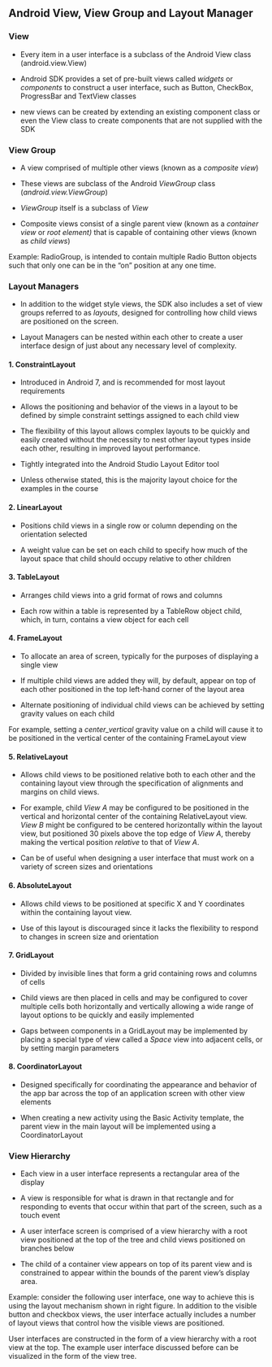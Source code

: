 ## Android View, View Group and Layout Manager



### View

- Every item in a user interface is a subclass of the Android View class (android.view.View)

- Android SDK provides a set of pre-built views called *widgets* or *components* to construct a user interface, such as Button, CheckBox, ProgressBar and TextView classes

- new views can be created by extending an existing component class or even the View class to create components that are not supplied with the SDK



### View Group

- A view comprised of multiple other views (known as a *composite view*)

- These views are subclass of the Android *ViewGroup* class (*android.view.ViewGroup*)

- *ViewGroup* itself is a subclass of *View*

- Composite views consist of a single parent view (known as a *container view* or *root element)* that is capable of containing other views (known as *child views*)

Example: RadioGroup, is intended to contain multiple Radio Button objects such that only one can be in the “on” position at any one time.



### Layout Managers

- In addition to the widget style views, the SDK also includes a set of view groups referred to as *layouts*, designed for controlling how child views are positioned on the screen.

- Layout Managers can be nested within each other to create a user interface design of just about any necessary level of complexity.



#### **1. ConstraintLayout**

- Introduced in Android 7, and is recommended for most layout requirements

- Allows the positioning and behavior of the views in a layout to be defined by simple constraint settings assigned to each child view

- The flexibility of this layout allows complex layouts to be quickly and easily created without the necessity to nest other layout types inside each other, resulting in improved layout performance.

- Tightly integrated into the Android Studio Layout Editor tool

- Unless otherwise stated, this is the majority layout choice for the examples in the course



#### **2. LinearLayout**

- Positions child views in a single row or column depending on the orientation selected

- A weight value can be set on each child to specify how much of the layout space that child should occupy relative to other children



#### **3. TableLayout**

- Arranges child views into a grid format of rows and columns

- Each row within a table is represented by a TableRow object child, which, in turn, contains a view object for each cell



#### **4. FrameLayout**

- To allocate an area of screen, typically for the purposes of displaying a single view

- If multiple child views are added they will, by default, appear on top of each other positioned in the top left-hand corner of the layout area

- Alternate positioning of individual child views can be achieved by setting gravity values on each child

For example, setting a *center_vertical* gravity value on a child will cause it to be positioned in the vertical center of the containing FrameLayout view



#### **5. RelativeLayout**

- Allows child views to be positioned relative both to each other and the containing layout view through the specification of alignments and margins on child views.

- For example, child *View A* may be configured to be positioned in the vertical and horizontal center of the containing RelativeLayout view. *View B* might be configured to be centered horizontally within the layout view, but positioned 30 pixels above the top edge of *View A*, thereby making the vertical position *relative* to that of *View A*. 

- Can be of useful when designing a user interface that must work on a variety of screen sizes and orientations



#### **6. AbsoluteLayout**

- Allows child views to be positioned at specific X and Y coordinates within the containing layout view.

- Use of this layout is discouraged since it lacks the flexibility to respond to changes in screen size and orientation



#### **7. GridLayout**

- Divided by invisible lines that form a grid containing rows and columns of cells

- Child views are then placed in cells and may be configured to cover multiple cells both horizontally and vertically allowing a wide range of layout options to be quickly and easily implemented

- Gaps between components in a GridLayout may be implemented by placing a special type of view called a *Space* view into adjacent cells, or by setting margin parameters



#### **8. CoordinatorLayout**

- Designed specifically for coordinating the appearance and behavior of the app bar across the top of an application screen with other view elements

- When creating a new activity using the Basic Activity template, the parent view in the main layout will be implemented using a CoordinatorLayout



### View Hierarchy

- Each view in a user interface represents a rectangular area of the display

- A view is responsible for what is drawn in that rectangle and for responding to events that occur within that part of the screen, such as a touch event

- A user interface screen is comprised of a view hierarchy with a root view positioned at the top of the tree and child views positioned on branches below

- The child of a container view appears on top of its parent view and is constrained to appear within the bounds of the parent view’s display area.

Example: consider the following user interface, one way to achieve this is using the layout mechanism shown in right figure. In addition to the visible button and checkbox views, the user interface actually includes a number of layout views that control how the visible views are positioned.





User interfaces are constructed in the form of a view hierarchy with a root view at the top. The example user interface discussed before can be visualized in the form of the view tree.

